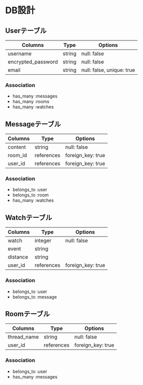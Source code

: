 # DB設計
## Userテーブル
| Columns             | Type   | Options                    |
| ------------------- | ------ | -------------------------- |
| username            | string | null: false                |
| encrypted_password  | string | null: false                |
| email               | string | null: false, unique: true  |
### Association
- has_many :messages
- has_many :rooms
- has_many :watches


## Messageテーブル
| Columns             | Type       | Options                    |
| ------------------- | ---------- | -------------------------- |
| content             | string     | null: false                |
| room_id             | references | foreign_key: true          |
| user_id             | references | foreign_key: true          |
### Association
- belongs_to :user
- belongs_to :room
- has_many :watches

## Watchテーブル
| Columns             | Type       | Options                    |
| ------------------- | ---------- | -------------------------- |
| watch               | integer    | null: false                |
| event               | string     |                            |
| distance            | string     |                            |
| user_id             | references | foreign_key: true          |
### Association
- belongs_to :user
- belongs_to :message

## Roomテーブル
| Columns             | Type       | Options                    |
| ------------------- | ---------- | -------------------------- |
| thread_name         | string     | null: false                 |
| user_id             | references | foreign_key: true          |
### Association
- belongs_to :user
- has_many :messages